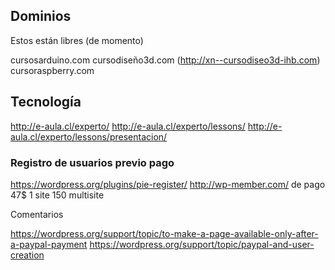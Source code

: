 ## Dominios

Estos están libres (de momento)

cursosarduino.com
cursodiseño3d.com (http://xn--cursodiseo3d-ihb.com)
cursoraspberry.com


## Tecnología

http://e-aula.cl/experto/
http://e-aula.cl/experto/lessons/
http://e-aula.cl/experto/lessons/presentacion/

### Registro de usuarios previo pago

https://wordpress.org/plugins/pie-register/
http://wp-member.com/   de pago 47$ 1 site  150 multisite

Comentarios

https://wordpress.org/support/topic/to-make-a-page-available-only-after-a-paypal-payment
https://wordpress.org/support/topic/paypal-and-user-creation
